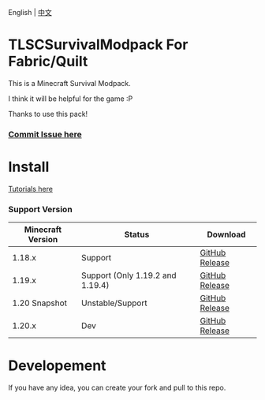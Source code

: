English | [中文]("https://github.com/erha134/TLSCSurvivalModpack1/README_CN.md")
# TLSCSurvivalModpack For Fabric/Quilt
This is a Minecraft Survival Modpack.

I think it will be helpful for the game :P

Thanks to use this pack!

### [Commit Issue here](https://github.com/erha134/TLSCSurvivalModpack1/issues)

# Install
[Tutorials here](https://github.com/erha134/TLSCSurvivalModpack1/wiki)

### Support Version
| Minecraft Version | Status     | Download                                                                                                                                                                            |
|------------|----------|-------------------------------------------------------------------------------------------------------------------------------------------------------------------------------------|
| 1.18.x     | Support | [GitHub Release](https://github.com/erha134/TLSCSurvivalModpack1/releases/tag/1.0)                                                         |
| 1.19.x | Support (Only 1.19.2 and 1.19.4) | [GitHub Release](https://github.com/erha134/TLSCSurvivalModpack1/releases/tag/1.0)    |
| 1.20 Snapshot   | Unstable/Support | [GitHub Release](https://github.com/erha134/TLSCSurvivalModpack1/releases/tag/1.0-snapshot)  |
| 1.20.x   | Dev | [GitHub Release](https://github.com/erha134/TLSCSurvivalModpack1/releases/tag/1.0)  |


# Developement
If you have any idea, you can create your fork and pull to this repo.